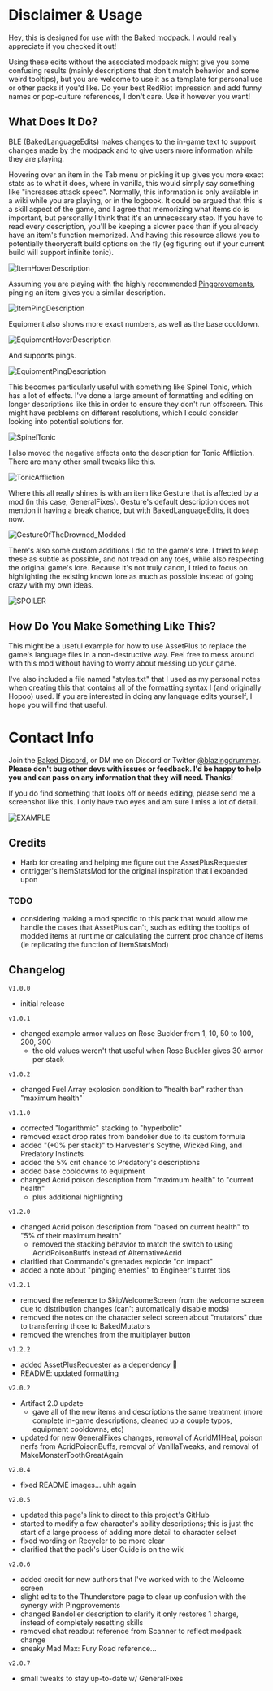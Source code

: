 # Disclaimer & Usage
Hey, this is designed for use with the [Baked modpack](https://thunderstore.io/package/blazingdrummer/BakedModpack/). I would really appreciate if you checked it out!

Using these edits without the associated modpack might give you some confusing results (mainly descriptions that don't match behavior and some weird tooltips), but you are welcome to use it as a template for personal use or other packs if you'd like. Do your best RedRiot impression and add funny names or pop-culture references, I don't care. Use it however you want!

## What Does It Do?
BLE (BakedLanguageEdits) makes changes to the in-game text to support changes made by the modpack and to give users more information while they are playing.

Hovering over an item in the Tab menu or picking it up gives you more exact stats as to what it does, where in vanilla, this would simply say something like "increases attack speed". Normally, this information is only available in a wiki while you are playing, or in the logbook. It could be argued that this is a skill aspect of the game, and I agree that memorizing what items do is important, but personally I think that it's an unnecessary step. If you have to read every description, you'll be keeping a slower pace than if you already have an item's function memorized. And having this resource allows you to potentially theorycraft build options on the fly (eg figuring out if your current build will support infinite tonic).

![ItemHoverDescription](https://raw.githubusercontent.com/blazingdrummer/BakedLanguageEdits/master/Images/ItemHoverDescription.png)

Assuming you are playing with the highly recommended [Pingprovements](https://thunderstore.io/package/pixeldesu/Pingprovements/), pinging an item gives you a similar description.

![ItemPingDescription](https://raw.githubusercontent.com/blazingdrummer/BakedLanguageEdits/master/Images/ItemPingDescription.png)

Equipment also shows more exact numbers, as well as the base cooldown.

![EquipmentHoverDescription](https://raw.githubusercontent.com/blazingdrummer/BakedLanguageEdits/master/Images/EquipmentHoverDescription.png)

And supports pings.

![EquipmentPingDescription](https://raw.githubusercontent.com/blazingdrummer/BakedLanguageEdits/master/Images/EquipmentPingDescription.png)

This becomes particularly useful with something like Spinel Tonic, which has a lot of effects. I've done a large amount of formatting and editing on longer descriptions like this in order to ensure they don't run offscreen. This might have problems on different resolutions, which I could consider looking into potential solutions for.

![SpinelTonic](https://raw.githubusercontent.com/blazingdrummer/BakedLanguageEdits/master/Images/SpinelTonic.png)

I also moved the negative effects onto the description for Tonic Affliction. There are many other small tweaks like this.

![TonicAffliction](https://raw.githubusercontent.com/blazingdrummer/BakedLanguageEdits/master/Images/TonicAffliction.png)

Where this all really shines is with an item like Gesture that is affected by a mod (in this case, GeneralFixes). Gesture's default description does not mention it having a break chance, but with BakedLanguageEdits, it does now.

![GestureOfTheDrowned_Modded](https://raw.githubusercontent.com/blazingdrummer/BakedLanguageEdits/master/Images/GestureOfTheDrowned_Modded.png)

There's also some custom additions I did to the game's lore. I tried to keep these as subtle as possible, and not tread on any toes, while also respecting the original game's lore. Because it's not truly canon, I tried to focus on highlighting the existing known lore as much as possible instead of going crazy with my own ideas.

![SPOILER](https://raw.githubusercontent.com/blazingdrummer/BakedLanguageEdits/master/Images/SPOILER.png)

## How Do You Make Something Like This?
This might be a useful example for how to use AssetPlus to replace the game's language files in a non-destructive way. Feel free to mess around with this mod without having to worry about messing up your game.

I've also included a file named "styles.txt" that I used as my personal notes when creating this that contains all of the formatting syntax I (and originally Hopoo) used. If you are interested in doing any language edits yourself, I hope you will find that useful.

# Contact Info
Join the [Baked Discord](https://discord.gg/CYYJdrz), or DM me on Discord or Twitter [@blazingdrummer](https://twitter.com/blazingdrummer).
**Please don't bug other devs with issues or feedback. I'd be happy to help you and can pass on any information that they will need. Thanks!**

If you do find something that looks off or needs editing, please send me a screenshot like this. I only have two eyes and am sure I miss a lot of detail.

![EXAMPLE](https://raw.githubusercontent.com/blazingdrummer/BakedLanguageEdits/master/Images/EXAMPLE.png)

## Credits
  - Harb for creating and helping me figure out the AssetPlusRequester
  - ontrigger's ItemStatsMod for the original inspiration that I expanded upon

### TODO
  - considering making a mod specific to this pack that would allow me handle the cases that AssetPlus can't, such as editing the tooltips of modded items at runtime or calculating the current proc chance of items (ie replicating the function of ItemStatsMod)

## Changelog
`v1.0.0`

  - initial release

`v1.0.1`

  - changed example armor values on Rose Buckler from 1, 10, 50 to 100, 200, 300
    - the old values weren't that useful when Rose Buckler gives 30 armor per stack

`v1.0.2`

  - changed Fuel Array explosion condition to "health bar" rather than "maximum health"

`v1.1.0`

  - corrected "logarithmic" stacking to "hyperbolic"
  - removed exact drop rates from bandolier due to its custom formula
  - added "(+0% per stack)" to Harvester's Scythe, Wicked Ring, and Predatory Instincts
  - added the 5% crit chance to Predatory's descriptions
  - added base cooldowns to equipment
  - changed Acrid poison description from "maximum health" to "current health"
    - plus additional highlighting

`v1.2.0`

  - changed Acrid poison description from "based on current health" to "5% of their maximum health"
    - removed the stacking behavior to match the switch to using AcridPoisonBuffs instead of AlternativeAcrid
  - clarified that Commando's grenades explode "on impact"
  - added a note about "pinging enemies" to Engineer's turret tips

`v1.2.1`

  - removed the reference to SkipWelcomeScreen from the welcome screen due to distribution changes (can't automatically disable mods)
  - removed the notes on the character select screen about "mutators" due to transferring those to BakedMutators
  - removed the wrenches from the multiplayer button

`v1.2.2`

  - added AssetPlusRequester as a dependency :facepalm:
  - README: updated formatting

`v2.0.2`

  - Artifact 2.0 update
    - gave all of the new items and descriptions the same treatment (more complete in-game descriptions, cleaned up a couple typos, equipment cooldowns, etc)
  - updated for new GeneralFixes changes, removal of AcridM1Heal, poison nerfs from AcridPoisonBuffs, removal of VanillaTweaks, and removal of MakeMonsterToothGreatAgain

`v2.0.4`

  - fixed README images... uhh again

`v2.0.5`

  - updated this page's link to direct to this project's GitHub
  - started to modify a few character's ability descriptions; this is just the start of a large process of adding more detail to character select
  - fixed wording on Recycler to be more clear
  - clarified that the pack's User Guide is on the wiki

`v2.0.6`

  - added credit for new authors that I've worked with to the Welcome screen
  - slight edits to the Thunderstore page to clear up confusion with the synergy with Pingprovements
  - changed Bandolier description to clarify it only restores 1 charge, instead of completely resetting skills
  - removed chat readout reference from Scanner to reflect modpack change
  - sneaky Mad Max: Fury Road reference...

`v2.0.7`

  - small tweaks to stay up-to-date w/ GeneralFixes